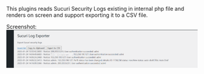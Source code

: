 This plugins reads Sucuri Security Logs existing in internal php file and renders on screen and support exporting it to a CSV file.

Screenshot:
![Screenshot](https://raw.githubusercontent.com/marciofao/sucuri-log-exporter/refs/heads/main/screenshot.png)
